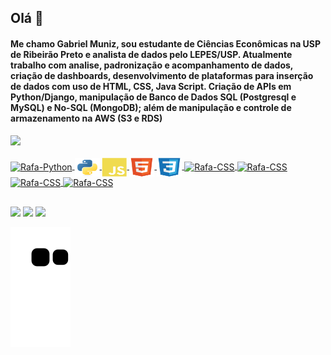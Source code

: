 ## Olá 👋
#### Me chamo Gabriel Muniz, sou estudante de Ciências Econômicas na USP de Ribeirão Preto e analista de dados pelo LEPES/USP. Atualmente trabalho com analise, padronização e acompanhamento de dados, criação de dashboards, desenvolvimento de plataformas para inserção de dados com uso de HTML, CSS, Java Script. Criação de APIs em Python/Django, manipulação de Banco de Dados SQL (Postgresql e MySQL) e No-SQL (MongoDB); além de manipulação e controle de armazenamento na AWS (S3 e RDS)

 <div>
  <a href="https://beacons.ai/GABmunizRIBEIRO">
  <img height="180em" src="https://github-readme-stats.vercel.app/api/top-langs/?username=GABmunizRIBEIRO&layout=compact"/>
</div>

<div style="display: inline_block"><br>
  <img align="center" alt="Rafa-Python" height="30" width="40" src="https://cdn.jsdelivr.net/gh/devicons/devicon@latest/icons/r/r-original.svg"/>         
  <img align="center" alt="Rafa-Python" height="30" width="40" src="https://raw.githubusercontent.com/devicons/devicon/master/icons/python/python-original.svg"/>
  <img align="center" alt="Rafa-Js" height="30" width="40" src="https://raw.githubusercontent.com/devicons/devicon/master/icons/javascript/javascript-plain.svg">
  <img align="center" alt="Rafa-HTML" height="30" width="40" src="https://raw.githubusercontent.com/devicons/devicon/master/icons/html5/html5-original.svg">
  <img align="center" alt="Rafa-CSS" height="30" width="40" src="https://raw.githubusercontent.com/devicons/devicon/master/icons/css3/css3-original.svg">
  <img align="center" alt="Rafa-CSS" height="30" width="40" src="https://cdn.jsdelivr.net/gh/devicons/devicon@latest/icons/azuresqldatabase/azuresqldatabase-original.svg" />
  <img align="center" alt="Rafa-CSS" height="30" width="40" src="https://cdn.jsdelivr.net/gh/devicons/devicon@latest/icons/postgresql/postgresql-original.svg" />
  <img align="center" alt="Rafa-CSS" height="30" width="40" src="https://cdn.jsdelivr.net/gh/devicons/devicon@latest/icons/inkscape/inkscape-original.svg" />   
  <img align="center" alt="Rafa-CSS" height="30" width="40" src="https://cdn.jsdelivr.net/gh/devicons/devicon@latest/icons/latex/latex-original.svg" />
          
</div>
  
  ##
<div> 
  <a href="https://instagram.com/g_muniz23" target="_blank"><img src="https://img.shields.io/badge/-Instagram-%23E4405F?style=for-the-badge&logo=instagram&logoColor=white" target="_blank"></a>
  <a href = "mailto:gabrielmunizdamooca@usp.br"><img src="https://img.shields.io/badge/-Gmail-%23333?style=for-the-badge&logo=gmail&logoColor=white" target="_blank"></a>
  <a href="https://www.linkedin.com/in/gabriel-muniz-3130a81b8/" target="_blank"><img src="https://img.shields.io/badge/-LinkedIn-%230077B5?style=for-the-badge&logo=linkedin&logoColor=white" target="_blank"></a> 
  
</div>

![Snake animation](https://github.com/GABmunizRIBEIRO/GABmunizRIBEIRO/blob/output/github-contribution-grid-snake.svg)
